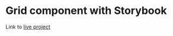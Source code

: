 # Grid component with Storybook

Link to [live project](https://jonathans-grid-component.netlify.app/?path=/story/grid--basic)

